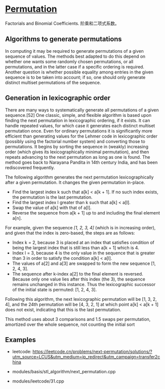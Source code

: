 # [Permutation](https://en.wikipedia.org/wiki/Permutation#Algorithms_to_generate_permutations)

Factorials and Binomial Coefficients. 阶乘和二项式系数。


## Algorithms to generate permutations

In computing it may be required to generate permutations of a given sequence of values. The methods best adapted to do this depend on whether one wants some randomly chosen permutations, or all permutations, and in the latter case if a specific ordering is required. Another question is whether possible equality among entries in the given sequence is to be taken into account; if so, one should only generate distinct multiset permutations of the sequence.

## Generation in lexicographic order
There are many ways to systematically generate all permutations of a given sequence.[52] One classic, simple, and flexible algorithm is based upon finding the next permutation in lexicographic ordering, if it exists. It can handle repeated values, for which case it generates each distinct multiset permutation once. Even for ordinary permutations it is significantly more efficient than generating values for the Lehmer code in lexicographic order (possibly using the factorial number system) and converting those to permutations. It begins by sorting the sequence in (weakly) increasing order (which gives its lexicographically minimal permutation), and then repeats advancing to the next permutation as long as one is found. The method goes back to Narayana Pandita in 14th century India, and has been rediscovered frequently.

The following algorithm generates the next permutation lexicographically after a given permutation. It changes the given permutation in-place.

- Find the largest index k such that a[k] < a[k + 1]. If no such index exists, the permutation is the last permutation.
- Find the largest index l greater than k such that a[k] < a[l].
- Swap the value of a[k] with that of a[l].
- Reverse the sequence from a[k + 1] up to and including the final element a[n].

For example, given the sequence _[1, 2, 3, 4]_ (which is in increasing order), and given that the index is zero-based, the steps are as follows:

- Index k = 2, because 3 is placed at an index that satisfies condition of being the largest index that is still less than a[k + 1] which is 4.
- Index l = 3, because 4 is the only value in the sequence that is greater than 3 in order to satisfy the condition a[k] < a[l].
- The values of a[2] and a[3] are swapped to form the new sequence [1, 2, 4, 3].
- The sequence after k-index a[2] to the final element is reversed. Because only one value lies after this index (the 3), the sequence remains unchanged in this instance. Thus the lexicographic successor of the initial state is permuted: [1, 2, 4, 3].

Following this algorithm, the next lexicographic permutation will be [1, 3, 2, 4], and the 24th permutation will be [4, 3, 2, 1] at which point a[k] < a[k + 1] does not exist, indicating that this is the last permutation.

This method uses about 3 comparisons and 1.5 swaps per permutation, amortized over the whole sequence, not counting the initial sort

## Examples

- leetcode: https://leetcode.cn/problems/next-permutation/solutions/?utm_source=LCUS&utm_medium=ip_redirect&utm_campaign=transfer2china

- modules/basis/stl_algorithm/next_permutation.cpp
- modules/leetcode/31.cpp
